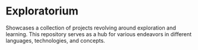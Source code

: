 # Exploratorium
Showcases a collection of projects revolving around exploration and learning. This repository serves as a hub for various endeavors in different languages, technologies, and concepts. 
